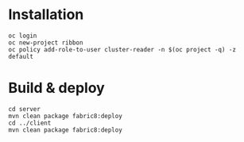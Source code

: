 # Installation

```
oc login
oc new-project ribbon
oc policy add-role-to-user cluster-reader -n $(oc project -q) -z default
```

# Build & deploy
```
cd server
mvn clean package fabric8:deploy
cd ../client
mvn clean package fabric8:deploy
```